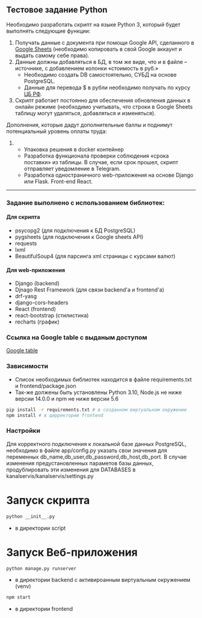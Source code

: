 ## Тестовое задание Python
Необходимо разработать скрипт на языке Python 3, который будет выполнять следующие функции:

1. Получать данные с документа при помощи Google API, сделанного в [Google Sheets](https://docs.google.com/spreadsheets/d/1f-qZEX1k_3nj5cahOzntYAnvO4ignbyesVO7yuBdv_g/edit) (необходимо копировать в свой Google аккаунт и выдать самому себе права).
2. Данные должны добавляться в БД, в том же виде, что и в файле –источнике, с добавлением колонки «стоимость в руб.»
    * Необходимо создать DB самостоятельно, СУБД на основе PostgreSQL.
    * Данные для перевода $ в рубли необходимо получать по курсу [ЦБ РФ](https://www.cbr.ru/development/SXML/).
3. Скрипт работает постоянно для обеспечения обновления данных в онлайн режиме (необходимо учитывать, что строки в Google Sheets таблицу могут удаляться, добавляться и изменяться).

Дополнения, которые дадут дополнительные баллы и поднимут потенциальный уровень оплаты труда:

1. * Упаковка решения в docker контейнер
   * Разработка функционала проверки соблюдения «срока поставки» из таблицы. В случае, если срок прошел, скрипт отправляет уведомление в Telegram.
   * Разработка одностраничного web-приложения на основе Django или Flask. Front-end React.
******************************
### Задание выполнено с использованием библиотек:
#### Для скрипта
* psycopg2 (для подключения к БД PostgreSQL)
* pygsheets (для подключения к Google sheets API)
* requests
* lxml
* BeautifulSoup4 (для парсинга xml страницы с курсами валют)
#### Для web-приложения
* Django (backend)
* Djnago Rest Framework (для связи backend'a и frontend'a)
* drf-yasg
* django-cors-headers
* React (frontend)
* react-bootstrap (стилистика)
* recharts (график)

### Ссылка на Google table с выданым доступом
[Google table](https://docs.google.com/spreadsheets/d/1N6wLleVKbIJKK1uYm4aV0gT0q03RRwbGwmnUaPHgspY/edit?usp=sharing)


### Зависимости
- Список необходимых библиотек находится в файле requirements.txt и frontend/package.json
- Так-же должены быть установлены Python 3.10, Node.js не ниже версии 14.0.0 и npm не ниже версии 5.6
```sh
pip install -r requirements.txt # в созданном виртуальном окружении
npm install # в дирректории frontend
```

### Настройки
Для корректного подключения к локальной базе данных PostgreSQL, необходимо в файле app/config.py указать свои значения для переменных db_name,db_user,db_password,db_host,db_port. В случае изменения предустановленных параметов базы данных, продублировать эти изменения для DATABASES в kanalservis/kanalservis/settings.py

# Запуск скрипта

```sh
python __init__.py

```
* в директории script

# Запуск Веб-приложения

```sh
python manage.py runserver

```
* в директории backend с активироанным виртуальным окружением (venv)

```sh
npm start

```
* в директории frontend


